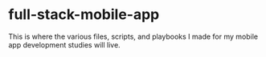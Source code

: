 # full-stack-mobile-app
This is where the various files, scripts, and playbooks I made for my mobile app development studies will live.
